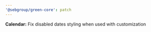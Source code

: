 ```yaml
---
'@sebgroup/green-core': patch
---
```


**Calendar:** Fix disabled dates styling when used with customization
